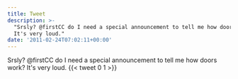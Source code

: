 ```yaml
---
title: Tweet
description: >-
  "Srsly? @firstCC do I need a special announcement to tell me how doors work?
  It's very loud."
date: '2011-02-24T07:02:11+00:00'
---
```

Srsly? @firstCC do I need a special announcement to tell me how doors work? It's very loud.
      {{< tweet 0 1 >}}
    
